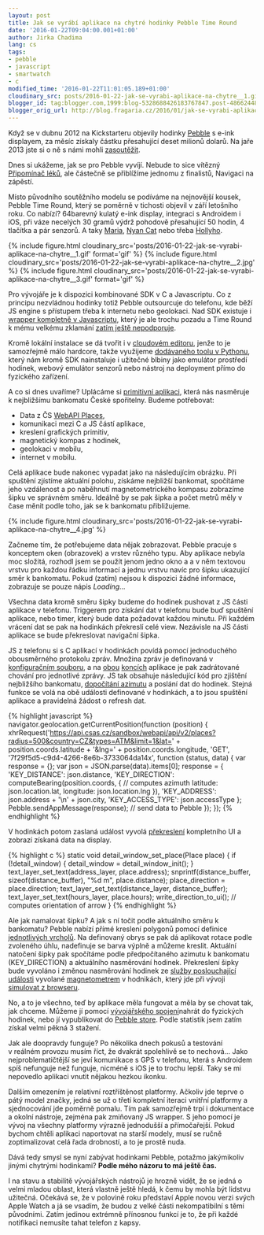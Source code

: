 ```yaml
---
layout: post
title: Jak se vyrábí aplikace na chytré hodinky Pebble Time Round
date: '2016-01-22T09:04:00.001+01:00'
author: Jirka Chadima
lang: cs
tags:
- pebble
- javascript
- smartwatch
- c
modified_time: '2016-01-22T11:01:05.189+01:00'
cloudinary_src: posts/2016-01-22-jak-se-vyrabi-aplikace-na-chytre__1.gif
blogger_id: tag:blogger.com,1999:blog-5328688426183767847.post-486624487688836464
blogger_orig_url: http://blog.fragaria.cz/2016/01/jak-se-vyrabi-aplikace-na-chytre.html
---
```



Když se v dubnu 2012 na Kickstarteru objevily hodinky
[Pebble](https://www.pebble.com/) s e-ink displayem, za měsíc získaly
částku přesahující deset milionů dolarů. Na jaře 2013 jste si o ně s
námi mohli
[zasoutěžit](http://www.fragaria.cz/o-nas/tiskove-zpravy/2013/5/2/soutez-o-hodinky-pebble/).

Dnes si ukážeme, jak se pro Pebble vyvíjí. Nebude to sice vítězný
[Připomínač léků](http://www.fragaria.cz/soutez/), ale částečně se
přiblížíme jednomu z finalistů, Navigaci na zápěstí.

Místo původního soutěžního modelu se podíváme na
nejnovější kousek, Pebble Time Round, který se poměrně v tichosti
objevil v září letošního roku. Co nabízí? 64barevný kulatý e-ink
display, integraci s Androidem i iOS, při váze necelých 30 gramů výdrž
pohodově přesahující 50 hodin, 4 tlačítka a pár senzorů. A taky
[Maria](https://apps.getpebble.com/en_US/application/55431083b7d4a71c0000003b?section=watchfaces),
[Nyan
Cat](https://apps.getpebble.com/en_US/application/55566afbef1c155748000039?section=watchfaces)
nebo třeba
[Hollyho](https://apps.getpebble.com/en_US/application/565510b84431a2820600000c?&section=watchfaces).

<div class="inline-figure-container">
  {% include figure.html cloudinary_src='posts/2016-01-22-jak-se-vyrabi-aplikace-na-chytre__1.gif' format='gif' %}
  {% include figure.html cloudinary_src='posts/2016-01-22-jak-se-vyrabi-aplikace-na-chytre__2.jpg' %}
  {% include figure.html cloudinary_src='posts/2016-01-22-jak-se-vyrabi-aplikace-na-chytre__3.gif' format='gif' %}
</div>

Pro vývojáře je k dispozici kombinované SDK v C a Javascriptu. Co z
principu nezvládnou hodinky totiž Pebble outsourcuje do telefonu, kde
běží JS engine s přístupem třeba k internetu nebo geolokaci. Nad SDK
existuje i [wrapper kompletně
v Javascriptu](https://github.com/pebble/pebblejs), který je ale trochu
pozadu a Time Round k mému velkému zklamání [zatím ještě
nepodporuje](https://github.com/pebble/pebblejs/issues/116).

Kromě lokální instalace se dá tvořit i v [cloudovém
editoru](https://cloudpebble.net/), jenže to je samozřejmě málo
hardcore, takže využijeme [dodávaného toolu v
Pythonu](https://developer.getpebble.com/sdk/install), který nám kromě
SDK nainstaluje i užitečné blbiny jako emulátor prostředí hodinek,
webový emulátor senzorů nebo nástroj na deployment přímo do fyzického
zařízení.

A co si dnes uvaříme? Uplácáme si [primitivní
aplikaci](https://github.com/JirkaChadima/pebble-csas-nearest), která
nás nasměruje k nejbližšímu bankomatu České spořitelny. Budeme
potřebovat:

  - Data z ČS [WebAPI
    Places](https://developers.csas.cz/html/devs/poi.html),
  - komunikaci mezi C a JS částí aplikace,
  - kreslení grafických primitiv,
  - magnetický kompas z hodinek,
  - geolokaci v mobilu,
  - internet v mobilu.

Celá aplikace bude nakonec vypadat jako na následujícím obrázku. Při
spuštění zjístíme aktuální polohu, získáme nejbližší bankomat,
spočítáme jeho vzdálenost a po naběhnutí magnetometrického kompasu
zobrazíme šipku ve správném směru. Ideálně by se pak šipka a počet metrů
měly v čase měnit podle toho, jak se k bankomatu
přibližujeme.

{% include figure.html cloudinary_src='posts/2016-01-22-jak-se-vyrabi-aplikace-na-chytre__4.jpg' %}

Začneme tím, že potřebujeme data nějak zobrazovat. Pebble pracuje s
konceptem oken (obrazovek) a vrstev různého typu. Aby aplikace nebyla
moc složitá, rozhodl jsem se použít jenom jedno okno a a v něm textovou
vrstvu pro každou řádku informací a jednu vrstvu navíc pro šipku
ukazující směr k bankomatu. Pokud (zatím) nejsou k dispozici žádné
informace, zobrazuje se pouze nápis *Loading...*

Všechna data kromě směru šipky budeme do hodinek pushovat z JS části
aplikace v telefonu. Triggerem pro získání dat v telefonu bude buď
spuštění aplikace, nebo timer, který bude data požadovat každou
minutu. Při každém vrácení dat se pak na hodinkách překreslí celé view.
Nezávisle na JS části aplikace se bude překreslovat navigační šipka.

JS z telefonu si s C aplikací v hodinkách povídá pomocí jednoduchého
obousměrného protokolu zpráv. Množina zpráv je definovaná v
[konfiguračním
souboru](https://github.com/JirkaChadima/pebble-csas-nearest/blob/master/appinfo.json#L15),
a na
[obou](https://github.com/JirkaChadima/pebble-csas-nearest/blob/master/src/js/pebble-js-app.js#L73)
[koncích](https://github.com/JirkaChadima/pebble-csas-nearest/blob/master/src/message_callbacks.c#L21)
aplikace je pak zadrátované chování pro jednotlivé zprávy. JS tak
obsahuje následující kód pro zjištění nejbližšího bankomatu, [dopočítání
azimutu](https://github.com/JirkaChadima/pebble-csas-nearest/blob/master/src/js/pebble-js-app.js#L13-L38)
a poslání dat do hodinek. Stejná funkce se volá na obě události
definované v hodinkách, a to jsou spuštění aplikace a pravidelná žádost
o refresh dat.

{% highlight javascript %}
navigator.geolocation.getCurrentPosition(function (position) {
    xhrRequest('https://api.csas.cz/sandbox/webapi/api/v2/places?radius=500&country=CZ&types=ATM&limit=1&lat=' + position.coords.latitude + '&lng=' + position.coords.longitude,
    'GET',
    '7f29f5d5-c9d4-4266-8e6b-3733064da14x',
    function (status, data) {
        var response = {};
        var json = JSON.parse(data).items[0];
        response = {
            'KEY_DISTANCE': json.distance,
            'KEY_DIRECTION': computeBearing(position.coords, { // computes azimuth
                latitude: json.location.lat,
                longitude: json.location.lng
            }),
            'KEY_ADDRESS': json.address + '\n' + json.city,
            'KEY_ACCESS_TYPE': json.accessType
        };
        Pebble.sendAppMessage(response); // send data to Pebble
    });
});
{% endhighlight %}

V hodinkách potom zaslaná událost vyvolá
[překreslení](https://github.com/JirkaChadima/pebble-csas-nearest/blob/master/src/ui.c#L54-L64)
kompletního UI a zobrazí získaná data na display.

{% highlight c %}
static void detail_window_set_place(Place place) {
    if (!detail_window) {
        detail_window = detail_window_init();
    }
    text_layer_set_text(address_layer, place.address);
    snprintf(distance_buffer, sizeof(distance_buffer), "%d m", place.distance);
    place_direction = place.direction;
    text_layer_set_text(distance_layer, distance_buffer);
    text_layer_set_text(hours_layer, place.hours);
    write_direction_to_ui(); // computes orientation of arrow
}
{% endhighlight %}

Ale jak namalovat šipku? A jak s ní točit podle aktuálního směru k
bankomatu? Pebble nabízí přímé kreslení polygonů pomocí definice
[jednotlivých
vrcholů](https://github.com/JirkaChadima/pebble-csas-nearest/blob/master/src/layers.c#L4).
Na definovaný obrys se pak dá aplikovat rotace podle zvoleného úhlu,
nadefinuje se barva výplně a můžeme kreslit. Aktuální natočení šipky pak
spočítáme podle předpočítaného azimutu k bankomatu (KEY\_DIRECTION) a
aktuálního nasměrování hodinek. Překreslení šipky bude vyvoláno i změnou
nasměrování hodinek ze [služby poslouchající
události](https://github.com/JirkaChadima/pebble-csas-nearest/blob/master/src/compass.c#L14)
vyvolané
[magnetometrem](https://developer.getpebble.com/guides/pebble-apps/sensors/magnetometer/)
v hodnikách, který jde při vývoji [simulovat z
browseru](https://developer.getpebble.com/guides/publishing-tools/pebble-tool/#emu-control).

No, a to je všechno, teď by aplikace měla fungovat a měla by se chovat
tak, jak chceme. Můžeme jí pomocí [vývojářského
spojení](https://developer.getpebble.com/guides/publishing-tools/developer-connection/)nahrát
do fyzických hodinek, nebo jí vypublikovat do [Pebble
store](https://apps.getpebble.com/en_US/application/56818e4e94ffb216e400001f).
Podle statistik jsem zatím získal velmi pěkná 3 stažení.

Jak ale doopravdy funguje? Po několika dnech pokusů a testování
v reálném provozu musím říct, že dvakrát spolehlivě se to nechová...
Jako nejproblematičtější se jeví komunikace s GPS v telefonu, která s
Androidem spíš nefunguje než funguje, nicméně s iOS je to trochu lepší.
Taky se mi nepovedlo aplikaci vnutit nějakou hezkou ikonku.

Dalším omezením je relativní roztříštěnost platformy. Ačkoliv jde teprve
o pátý model značky, jedná se už o třetí kompletní iteraci vnitřní
platformy a sjednocování jde poměrně pomalu. Tím pak samozřejmě trpí i
dokumentace a okolní nástroje, zejména pak zmiňovaný JS wrapper. S jeho
pomocí je vývoj na všechny platformy výrazně jednodušší a přímočařejší.
Pokud bychom chtěli aplikaci naportovat na starší modely, musí se ručně
zoptimalizovat celá řada drobností, a to je prostě nuda.

Dává tedy smysl se nyní zabývat hodinkami Pebble, potažmo jakýmikoliv
jinými chytrými hodinkami? **Podle mého názoru to má ještě čas.**

I na stavu a stabilitě vývojářských nástrojů je hrozně vidět, že se
jedná o velmi mladou oblast, která vlastně ještě hledá, k čemu by mohla
být lidstvu užitečná. Očekává se, že v polovině roku představí Apple
novou verzi svých Apple Watch a já se vsadím, že budou z velké části
nekompatibilní s těmi původními. Zatím jedinou extrémně přínosnou funkcí
je to, že při každé notifikaci nemusíte tahat telefon z kapsy.
